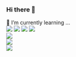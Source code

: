 ### Hi there 👋

<!--
**jonghyunlee95/jonghyunlee95** is a ✨ _special_ ✨ repository because its `README.md` (this file) appears on your GitHub profile.

Here are some ideas to get you started:

- 🔭 I’m currently working on ...
- 🌱 I’m currently learning ...
- 👯 I’m looking to collaborate on ...
- 🤔 I’m looking for help with ...
- 💬 Ask me about ...
- 📫 How to reach me: ...
- 😄 Pronouns: ...
- ⚡ Fun fact: ...
-->
🌱 I’m currently learning ... <br>
<img src="https://img.shields.io/badge/HTML5-E34F26?style=plastic&logo=HTML5&logoColor=white"> 
<img src="https://img.shields.io/badge/CSS3-1572B6?style=plastic&logo=CSS3&logoColor=white"> 
<img src="https://img.shields.io/badge/JS-F7DF1E?style=plastic&logo=JAVASCRIPT&logoColor=white"> 
<img src="https://img.shields.io/badge/REACT-61DAFB?style=plastic&logo=REACT&logoColor=white"> <br>
<img src="https://img.shields.io/badge/AWS-232F3E?style=plastic&logo=amazonaws&logoColor=white">  
<img src="https://img.shields.io/badge/GIT-F05032?style=plastic&logo=GIT&logoColor=white">  
<img src="https://img.shields.io/badge/GITHUB-181717?style=plastic&logo=GITHUB&logoColor=white">  




